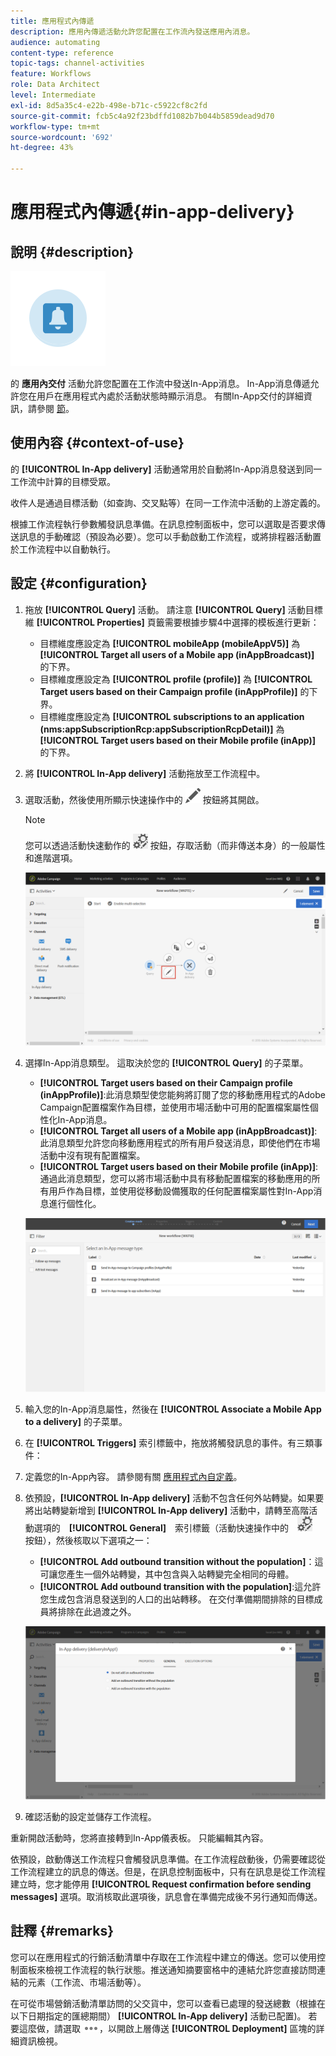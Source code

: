 ```yaml
---
title: 應用程式內傳遞
description: 應用內傳遞活動允許您配置在工作流內發送應用內消息。
audience: automating
content-type: reference
topic-tags: channel-activities
feature: Workflows
role: Data Architect
level: Intermediate
exl-id: 8d5a35c4-e22b-498e-b71c-c5922cf8c2fd
source-git-commit: fcb5c4a92f23bdffd1082b7b044b5859dead9d70
workflow-type: tm+mt
source-wordcount: '692'
ht-degree: 43%

---
```


# 應用程式內傳遞{#in-app-delivery}

## 說明 {#description}

![](assets/wkf_in_app_1.png)

的 **應用內交付** 活動允許您配置在工作流中發送In-App消息。 In-App消息傳遞允許您在用戶在應用程式內處於活動狀態時顯示消息。 有關In-App交付的詳細資訊，請參閱 [節](../../channels/using/about-in-app-messaging.md)。

## 使用內容 {#context-of-use}

的 **[!UICONTROL In-App delivery]** 活動通常用於自動將In-App消息發送到同一工作流中計算的目標受眾。

收件人是通過目標活動（如查詢、交叉點等）在同一工作流中活動的上游定義的。

根據工作流程執行參數觸發訊息準備。在訊息控制面板中，您可以選取是否要求傳送訊息的手動確認（預設為必要）。您可以手動啟動工作流程，或將排程器活動置於工作流程中以自動執行。

## 設定 {#configuration}

1. 拖放 **[!UICONTROL Query]** 活動。 請注意 **[!UICONTROL Query]** 活動目標維 **[!UICONTROL Properties]** 頁籤需要根據步驟4中選擇的模板進行更新：

   * 目標維度應設定為 **[!UICONTROL mobileApp (mobileAppV5)]** 為 **[!UICONTROL Target all users of a Mobile app (inAppBroadcast)]** 的下界。
   * 目標維度應設定為 **[!UICONTROL profile (profile)]** 為 **[!UICONTROL Target users based on their Campaign profile (inAppProfile)]** 的下界。
   * 目標維度應設定為 **[!UICONTROL subscriptions to an application (nms:appSubscriptionRcp:appSubscriptionRcpDetail)]** 為 **[!UICONTROL Target users based on their Mobile profile (inApp)]** 的下界。

1. 將 **[!UICONTROL In-App delivery]** 活動拖放至工作流程中。
1. 選取活動，然後使用所顯示快速操作中的 ![](assets/edit_darkgrey-24px.png) 按鈕將其開啟。

   >[!NOTE]
   >
   >您可以透過活動快速動作的 ![](assets/dlv_activity_params-24px.png) 按鈕，存取活動（而非傳送本身）的一般屬性和進階選項。

   ![](assets/wkf_in_app_3.png)

1. 選擇In-App消息類型。 這取決於您的 **[!UICONTROL Query]** 的子菜單。

   * **[!UICONTROL Target users based on their Campaign profile (inAppProfile)]**:此消息類型使您能夠將訂閱了您的移動應用程式的Adobe Campaign配置檔案作為目標，並使用市場活動中可用的配置檔案屬性個性化In-App消息。
   * **[!UICONTROL Target all users of a Mobile app (inAppBroadcast)]**:此消息類型允許您向移動應用程式的所有用戶發送消息，即使他們在市場活動中沒有現有配置檔案。
   * **[!UICONTROL Target users based on their Mobile profile (inApp)]**:通過此消息類型，您可以將市場活動中具有移動配置檔案的移動應用的所有用戶作為目標，並使用從移動設備獲取的任何配置檔案屬性對In-App消息進行個性化。

   ![](assets/wkf_in_app_4.png)

1. 輸入您的In-App消息屬性，然後在 **[!UICONTROL Associate a Mobile App to a delivery]** 的子菜單。
1. 在 **[!UICONTROL Triggers]** 索引標籤中，拖放將觸發訊息的事件。有三類事件：
1. 定義您的In-App內容。 請參閱有關 [應用程式內自定義](../../channels/using/customizing-an-in-app-message.md)。
1. 依預設，**[!UICONTROL In-App delivery]** 活動不包含任何外站轉變。如果要將出站轉變新增到 **[!UICONTROL In-App delivery]** 活動中，請轉至高階活動選項的　**[!UICONTROL General]**　索引標籤（活動快速操作中的　![](assets/dlv_activity_params-24px.png)　按鈕），然後核取以下選項之一：

   * **[!UICONTROL Add outbound transition without the population]**：這可讓您產生一個外站轉變，其中包含與入站轉變完全相同的母體。
   * **[!UICONTROL Add outbound transition with the population]**:這允許您生成包含消息發送到的人口的出站轉移。 在交付準備期間排除的目標成員將排除在此過渡之外。

   ![](assets/wkf_in_app_5.png)

1. 確認活動的設定並儲存工作流程。

重新開啟活動時，您將直接轉到In-App儀表板。 只能編輯其內容。

依預設，啟動傳送工作流程只會觸發訊息準備。在工作流程啟動後，仍需要確認從工作流程建立的訊息的傳送。但是，在訊息控制面板中，只有在訊息是從工作流程建立時，您才能停用 **[!UICONTROL Request confirmation before sending messages]** 選項。取消核取此選項後，訊息會在準備完成後不另行通知而傳送。

## 註釋 {#remarks}

您可以在應用程式的行銷活動清單中存取在工作流程中建立的傳送。您可以使用控制面板來檢視工作流程的執行狀態。推送通知摘要窗格中的連結允許您直接訪問連結的元素（工作流、市場活動等）。

在可從市場營銷活動清單訪問的父交貨中，您可以查看已處理的發送總數（根據在以下日期指定的匯總期間） **[!UICONTROL In-App delivery]** 活動已配置)。 若要這麼做，請選取 ![](assets/wkf_dlv_detail_button.png)，以開啟上層傳送 **[!UICONTROL Deployment]** 區塊的詳細資訊檢視。
